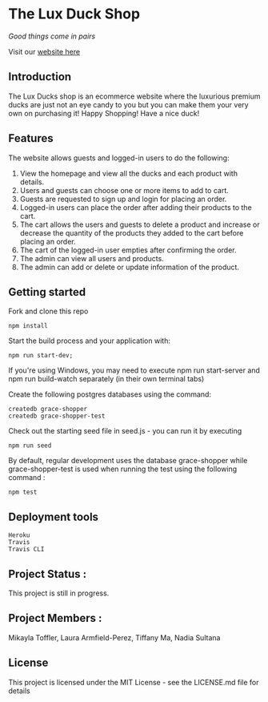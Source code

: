 # The Lux Duck Shop

_Good things come in pairs_

Visit our [website here][heroku-website]

[heroku-website]: https://grace-shopper-great-gatsby.herokuapp.com/

## Introduction

The Lux Ducks shop is an ecommerce website where the luxurious premium ducks are just not an eye candy to you but you can make them your very own on purchasing it! Happy Shopping! Have a nice duck!

## Features

The website allows guests and logged-in users to do the following:

1.  View the homepage and view all the ducks and each product with details.
2.  Users and guests can choose one or more items to add to cart.
3.  Guests are requested to sign up and login for placing an order.
4.  Logged-in users can place the order after adding their products to the cart.
5.  The cart allows the users and guests to delete a product and increase or decrease the quantity of the products they added to the cart before placing an order.
6.  The cart of the logged-in user empties after confirming the order.
7.  The admin can view all users and products.
8.  The admin can add or delete or update information of the product.

## Getting started

Fork and clone this repo

```
npm install
```

Start the build process and your application with:

```
npm run start-dev;
```

If you're using Windows, you may need to execute npm run start-server and npm run build-watch separately (in their own terminal tabs)

Create the following postgres databases using the command:

```
createdb grace-shopper
createdb grace-shopper-test
```

Check out the starting seed file in seed.js - you can run it by executing

```
npm run seed
```

By default, regular development uses the database grace-shopper while grace-shopper-test is used when running the test using the following command :

```
npm test
```

## Deployment tools

```
Heroku
Travis
Travis CLI
```

## Project Status :

This project is still in progress.

## Project Members :

Mikayla Toffler, Laura Armfield-Perez, Tiffany Ma, Nadia Sultana

## License

This project is licensed under the MIT License - see the LICENSE.md file for details
